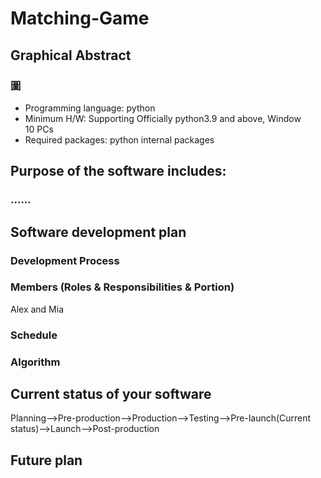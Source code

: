 # Matching-Game
## Graphical Abstract
### 圖

- Programming language: python
- Minimum H/W: Supporting Officially python3.9 and above, Window 10 PCs
- Required packages: python internal packages

## Purpose of the software includes:
### ......

## Software development plan
### Development Process

### Members (Roles & Responsibilities & Portion)
Alex and Mia

### Schedule

### Algorithm

## Current status of your software
Planning-->Pre-production-->Production-->Testing-->Pre-launch(Current status)-->Launch-->Post-production
## Future plan
